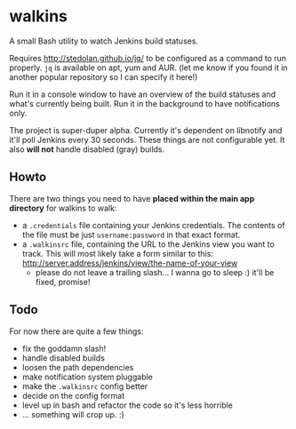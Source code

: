 walkins
=======

A small Bash utility to watch Jenkins build statuses.

Requires http://stedolan.github.io/jq/ to be configured as a command to run properly. `jq` is available on apt, yum and AUR. (let me know if you found it in another popular repository so I can specify it here!)

Run it in a console window to have an overview of the build statuses and what's currently being built.
Run it in the background to have notifications only.

The project is super-duper alpha.
Currently it's dependent on libnotify and it'll poll Jenkins every 30 seconds.
These things are not configurable yet.
It also **will not** handle disabled (gray) builds.

Howto
-------

There are two things you need to have **placed within the main app directory** for walkins to walk:
* a `.credentials` file containing your Jenkins credentials. The contents of the file must be just `username:password` in that exact format.
* a `.walkinsrc` file, containing the URL to the Jenkins view you want to track. This will most likely take a form similar to this: http://server.address/jenkins/view/the-name-of-your-view
  * please do not leave a trailing slash... I wanna go to sleep :) it'll be fixed, promise!

Todo
-------

For now there are quite a few things:
* fix the goddamn slash!
* handle disabled builds
* loosen the path dependencies
* make notification system pluggable
* make the `.walkinsrc` config better
* decide on the config format
* level up in bash and refactor the code so it's less horrible
* ... something will crop up. :)

